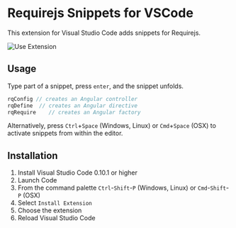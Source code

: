# Requirejs Snippets for VSCode 

This extension for Visual Studio Code adds snippets for Requirejs.

![Use Extension](images/use-extension.gif)

## Usage
Type part of a snippet, press `enter`, and the snippet unfolds.

```javascript
rqConfig // creates an Angular controller
rqDefine  // creates an Angular directive
rqRequire    // creates an Angular factory
```

Alternatively, press `Ctrl`+`Space` (Windows, Linux) or `Cmd`+`Space` (OSX) to activate snippets from within the editor.

## Installation

1. Install Visual Studio Code 0.10.1 or higher
2. Launch Code
3. From the command palette `Ctrl`-`Shift`-`P` (Windows, Linux) or `Cmd`-`Shift`-`P` (OSX)
4. Select `Install Extension`
5. Choose the extension
6. Reload Visual Studio Code

